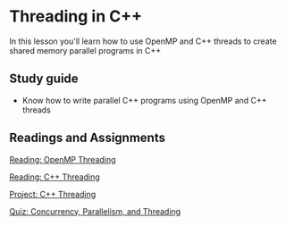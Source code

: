 # Threading in C++

In this lesson you'll learn how to use OpenMP and C++ threads to create shared memory parallel programs in C++

## Study guide

- Know how to write parallel C++ programs using OpenMP and C++ threads

## Readings and Assignments

[Reading: OpenMP Threading](../readings/openmp.md)

[Reading: C++ Threading](../readings/jthread.md)

[Project: C++ Threading](../project/phase6.md)

[Quiz: Concurrency, Parallelism, and Threading](https://byu.instructure.com/courses/25261/quizzes)
